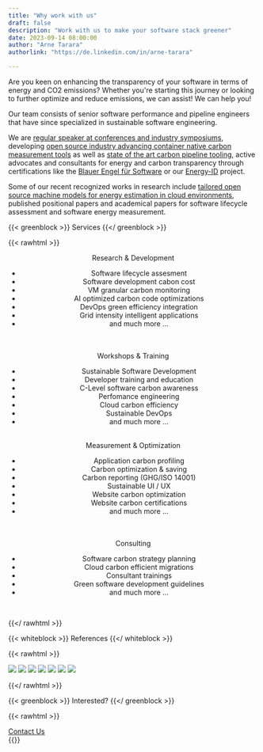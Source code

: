 ```yaml
---
title: "Why work with us"
draft: false
description: "Work with us to make your software stack greener"
date: 2023-09-14 08:00:00
author: "Arne Tarara"
authorlink: "https://de.linkedin.com/in/arne-tarara"

---
```


Are you keen on enhancing the transparency of your software in terms of energy and CO2 emissions? Whether you're starting this journey or looking to further optimize and reduce emissions, we can assist!
We can help you!

Our team consists of senior software performance and pipeline engineers that have since specialized in sustainable 
software engineering.

We are [regular speaker at conferences and industry symposiums](/#nav-meetups), developing 
[open source industry advancing container native carbon measurement tools](/projects/green-metrics-tool) as well as 
[state of the art carbon pipeline tooling](/projects/eco-ci), active advocates and consultants for energy and carbon transparency 
through certifications like the [Blauer Engel für Software](https://www.blauer-engel.de/de/produktwelt/ressourcen-und-energieeffiziente-softwareprodukte) or our [Energy-ID](/projects/energy-id) project.

Some of our recent recognized works in research include 
[tailored open source machine models for energy estimation in cloud environments](/projects/cloud-energy), published positional 
papers and academical papers for software lifecycle assessment and software energy measurement.


{{< greenblock >}}
Services
{{</ greenblock >}}

{{< rawhtml >}}
    <div class="data-content-two" style="text-align: center;">
        <div class="profile">
            <div class="profile-item">
                <div class="profile-title"><span>Research &amp; Development</span></div>
                <div class="profile-info"> 
                    <ul>
                        <li>Software lifecycle assesment</li>
                        <li>Software development cabon cost</li>
                        <li>VM granular carbon monitoring</li>
                        <li>AI optimized carbon code optimizations</li>
                        <li>DevOps green efficiency integration</li>
                        <li>Grid intensity intelligent applications</li>
                        <li>and much more ...</li>
                    </ul>                    
                </div>
            </div>        
            <div class="profile-item">
                <div class="profile-title"><span>Workshops & Training</span></div>
                <div class="profile-info">
                    <ul>
                        <li>Sustainable Software Development</li>
                        <li>Developer training and education</li>
                        <li>C-Level software carbon awareness</li>
                        <li>Perfomance engineering</li>
                        <li>Cloud carbon efficiency</li>
                        <li>Sustainable DevOps</li>
                        <li>and much more ...</li>
                    </ul>
                </div>
            </div>                  
            <div class="profile-item">
                <div class="profile-title"><span>Measurement &amp; Optimization</span></div>
                <div class="profile-info">
                    <ul>
                        <li>Application carbon profiling</li>
                        <li>Carbon optimization & saving</li>
                        <li>Carbon reporting (GHG/ISO 14001)</li>
                        <li>Sustainable UI / UX</li>
                        <li>Website carbon optimization</li>
                        <li>Website carbon certifications</li>
                        <li>and much more ...</li>                        
                    </ul>
                </div>            
            </div>
            <div class="profile-item">
                <div class="profile-title"><span>Consulting</span></div>
                <div class="profile-info">
                    <ul>
                        <li>Software carbon strategy planning</li>
                        <li>Cloud carbon efficient migrations</li>
                        <li>Consultant trainings</li>
                        <li>Green software development guidelines</li>
                        <li>and much more ...</li>
                    </ul>
                </div>                                    
            </div>
        </div>
    </div>

{{</ rawhtml >}}

{{< whiteblock >}}
References
{{</ whiteblock >}}

{{< rawhtml >}}
<div class="data-content-three">
<img src="/img/references/axel-springer-logo.webp">
<img src="/img/references/wbs-coding-school-logo.webp">
<a href="https://sdialliance.org"><img src="/img/references/sdia-logo.webp"></a>
<img src="/img/references/bits-und-baeume-logo.webp">
<img src="/img/references/ironhack.webp">
<a href="https://fosdem.org/2023/schedule/track/energy/"><img src="/img/references/fosdem-2023.webp"></a>
<a href="https://www.arbeitsagentur.de/vor-ort/it-systemhaus/vorstellung"><img src="/img/references/ba-it-systemhaus.webp"></a>
</div>

{{</ rawhtml >}}


{{< greenblock >}}
Interested?
{{</ greenblock >}}

{{< rawhtml >}}
<div class="btn-one">
    <a href="mailto:info@green-coding.berlin"><span>Contact Us</span></a>
</div>
{{</ rawhtml >}}


